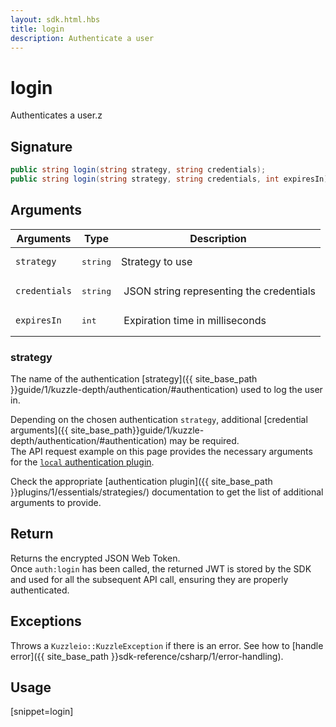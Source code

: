 ```yaml
---
layout: sdk.html.hbs
title: login
description: Authenticate a user
---
```


# login

Authenticates a user.z


## Signature

```csharp
public string login(string strategy, string credentials);
public string login(string strategy, string credentials, int expiresIn);
```

## Arguments

| Arguments     | Type    | Description | 
|---------------|---------|----------------------------------|
| `strategy`    | <pre>string</pre>  | Strategy to use  |
| `credentials` | <pre>string</pre>  | JSON string representing the credentials             |
| `expiresIn`   | <pre>int</pre>     | Expiration time in milliseconds  |

### strategy

The name of the authentication [strategy]({{ site_base_path }}guide/1/kuzzle-depth/authentication/#authentication) used to log the user in.

Depending on the chosen authentication `strategy`, additional [credential arguments]({{ site_base_path}}guide/1/kuzzle-depth/authentication/#authentication) may be required.  
The API request example on this page provides the necessary arguments for the [`local` authentication plugin](https://github.com/kuzzleio/kuzzle-plugin-auth-passport-local).

Check the appropriate [authentication plugin]({{ site_base_path }}plugins/1/essentials/strategies/) documentation to get the list of additional arguments to provide.

## Return

Returns the encrypted JSON Web Token.  
Once `auth:login` has been called, the returned JWT is stored by the SDK and used for all the subsequent API call, ensuring they are properly authenticated.

## Exceptions

Throws a `Kuzzleio::KuzzleException` if there is an error. See how to [handle error]({{ site_base_path }}sdk-reference/csharp/1/error-handling).

## Usage

[snippet=login]
